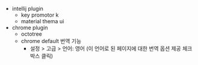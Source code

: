 
* intellij plugin
  * key promotor k
  * material thema ui
* chrome plugin
  * octotree
  * chrome default 번역 기능
    * 설정 > 고급 > 언어: 영어 (이 언어로 된 페이지에 대한 번역 옵션 제공 체크박스 클릭)